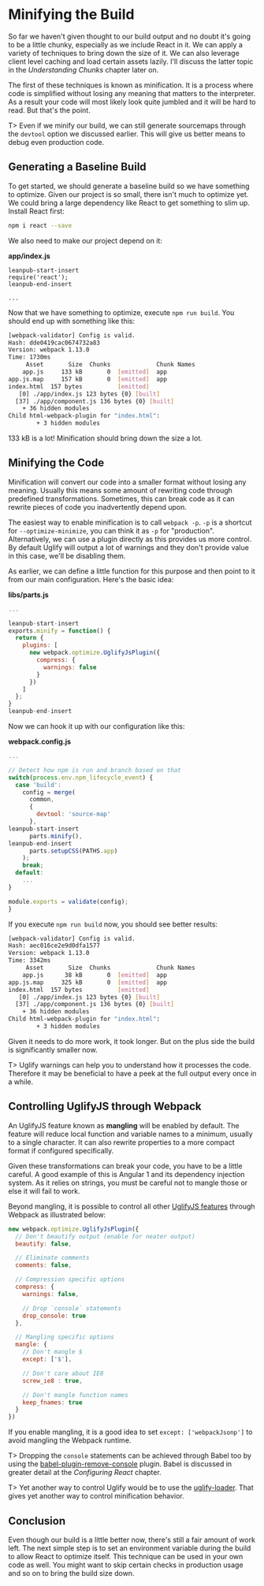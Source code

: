 # Minifying the Build

So far we haven't given thought to our build output and no doubt it's going to be a little chunky, especially as we include React in it. We can apply a variety of techniques to bring down the size of it. We can also leverage client level caching and load certain assets lazily. I'll discuss the latter topic in the *Understanding Chunks* chapter later on.

The first of these techniques is known as minification. It is a process where code is simplified without losing any meaning that matters to the interpreter. As a result your code will most likely look quite jumbled and it will be hard to read. But that's the point.

T> Even if we minify our build, we can still generate sourcemaps through the `devtool` option we discussed earlier. This will give us better means to debug even production code.

## Generating a Baseline Build

To get started, we should generate a baseline build so we have something to optimize. Given our project is so small, there isn't much to optimize yet. We could bring a large dependency like React to get something to slim up. Install React first:

```bash
npm i react --save
```

We also need to make our project depend on it:

**app/index.js**

```
leanpub-start-insert
require('react');
leanpub-end-insert

...
```

Now that we have something to optimize, execute `npm run build`. You should end up with something like this:

```bash
[webpack-validator] Config is valid.
Hash: dde0419cac0674732a83
Version: webpack 1.13.0
Time: 1730ms
     Asset       Size  Chunks             Chunk Names
    app.js     133 kB       0  [emitted]  app
app.js.map     157 kB       0  [emitted]  app
index.html  157 bytes          [emitted]
   [0] ./app/index.js 123 bytes {0} [built]
  [37] ./app/component.js 136 bytes {0} [built]
    + 36 hidden modules
Child html-webpack-plugin for "index.html":
        + 3 hidden modules
```

133 kB is a lot! Minification should bring down the size a lot.

## Minifying the Code

Minification will convert our code into a smaller format without losing any meaning. Usually this means some amount of rewriting code through predefined transformations. Sometimes, this can break code as it can rewrite pieces of code you inadvertently depend upon.

The easiest way to enable minification is to call `webpack -p`. `-p` is a shortcut for `--optimize-minimize`, you can think it as `-p` for "production". Alternatively, we can use a plugin directly as this provides us more control. By default Uglify will output a lot of warnings and they don't provide value in this case, we'll be disabling them.

As earlier, we can define a little function for this purpose and then point to it from our main configuration. Here's the basic idea:

**libs/parts.js**

```javascript
...

leanpub-start-insert
exports.minify = function() {
  return {
    plugins: [
      new webpack.optimize.UglifyJsPlugin({
        compress: {
          warnings: false
        }
      })
    ]
  };
}
leanpub-end-insert
```

Now we can hook it up with our configuration like this:

**webpack.config.js**

```javascript
...

// Detect how npm is run and branch based on that
switch(process.env.npm_lifecycle_event) {
  case 'build':
    config = merge(
      common,
      {
        devtool: 'source-map'
      },
leanpub-start-insert
      parts.minify(),
leanpub-end-insert
      parts.setupCSS(PATHS.app)
    );
    break;
  default:
    ...
}

module.exports = validate(config);
}
```

If you execute `npm run build` now, you should see better results:

```bash
[webpack-validator] Config is valid.
Hash: aec016ce2e9d0dfa1577
Version: webpack 1.13.0
Time: 3342ms
     Asset       Size  Chunks             Chunk Names
    app.js      38 kB       0  [emitted]  app
app.js.map     325 kB       0  [emitted]  app
index.html  157 bytes          [emitted]
   [0] ./app/index.js 123 bytes {0} [built]
  [37] ./app/component.js 136 bytes {0} [built]
    + 36 hidden modules
Child html-webpack-plugin for "index.html":
        + 3 hidden modules
```

Given it needs to do more work, it took longer. But on the plus side the build is significantly smaller now.

T> Uglify warnings can help you to understand how it processes the code. Therefore it may be beneficial to have a peek at the full output every once in a while.

## Controlling UglifyJS through Webpack

An UglifyJS feature known as **mangling** will be enabled by default. The feature will reduce local function and variable names to a minimum, usually to a single character. It can also rewrite properties to a more compact format if configured specifically.

Given these transformations can break your code, you have to be a little careful. A good example of this is Angular 1 and its dependency injection system. As it relies on strings, you must be careful not to mangle those or else it will fail to work.

Beyond mangling, it is possible to control all other [UglifyJS features](http://lisperator.net/uglifyjs/) through Webpack as illustrated below:

```javascript
new webpack.optimize.UglifyJsPlugin({
  // Don't beautify output (enable for neater output)
  beautify: false,

  // Eliminate comments
  comments: false,

  // Compression specific options
  compress: {
    warnings: false,

    // Drop `console` statements
    drop_console: true
  },

  // Mangling specific options
  mangle: {
    // Don't mangle $
    except: ['$'],

    // Don't care about IE8
    screw_ie8 : true,

    // Don't mangle function names
    keep_fnames: true
  }
})
```

If you enable mangling, it is a good idea to set `except: ['webpackJsonp']` to avoid mangling the Webpack runtime.

T> Dropping the `console` statements can be achieved through Babel too by using the [babel-plugin-remove-console](https://www.npmjs.com/package/babel-plugin-remove-console) plugin. Babel is discussed in greater detail at the *Configuring React* chapter.

T> Yet another way to control Uglify would be to use the [uglify-loader](https://www.npmjs.com/package/uglify-loader). That gives yet another way to control minification behavior.

## Conclusion

Even though our build is a little better now, there's still a fair amount of work left. The next simple step is to set an environment variable during the build to allow React to optimize itself. This technique can be used in your own code as well. You might want to skip certain checks in production usage and so on to bring the build size down.
